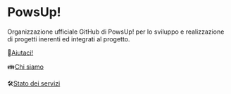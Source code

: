 # PowsUp!

Organizzazione ufficiale GitHub di PowsUp! per lo sviluppo e realizzazione di progetti inerenti ed integrati al progetto.

🐾[Aiutaci!](https://powsup.net/volunteers/)

👪[Chi siamo](https://powsup.net/about/)

🛠️[Stato dei servizi](https://powsup.statuspage.io/)
